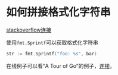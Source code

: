 # 如何拼接格式化字符串

[stackoverflow连接](https://stackoverflow.com/questions/11123865/format-a-go-string-without-printing)

使用`fmt.Sprintf`可以获取格式化字符串

```go
str := fmt.Sprintf("foo: %s", bar)
```

在线例子可以看“A Tour of Go”的例子，[连接](https://tour.golang.org/methods/19)。

